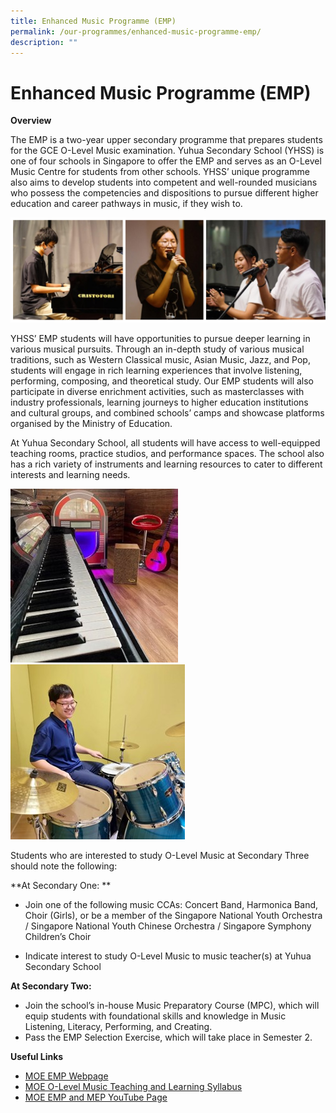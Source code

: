 ```yaml
---
title: Enhanced Music Programme (EMP)
permalink: /our-programmes/enhanced-music-programme-emp/
description: ""
---
```

# **Enhanced Music Programme (EMP)**

 
**Overview**

The EMP is a two-year upper secondary programme that prepares students for the GCE O-Level Music examination. Yuhua Secondary School (YHSS) is one of four schools in Singapore to offer the EMP and serves as an O-Level Music Centre for students from other schools. YHSS’ unique programme also aims to develop students into competent and well-rounded musicians who possess the competencies and dispositions to pursue different higher education and career pathways in music, if they wish to.

![](/images/my%20project-1.png)

YHSS’ EMP students will have opportunities to pursue deeper learning in various musical pursuits. Through an in-depth study of various musical traditions, such as Western Classical music, Asian Music, Jazz, and Pop, students will engage in rich learning experiences that involve listening, performing, composing, and theoretical study. Our EMP students will also participate in diverse enrichment activities, such as masterclasses with industry professionals, learning journeys to higher education institutions and cultural groups, and combined schools’ camps and showcase platforms organised by the Ministry of Education.

At Yuhua Secondary School, all students will have access to well-equipped teaching rooms, practice studios, and performance spaces. The school also has a rich variety of instruments and learning resources to cater to different interests and learning needs.

![](/images/aapicture4.jpg)
![](/images/aapicture5.jpg)

Students who are interested to study O-Level Music at Secondary Three should note the following:

**At Secondary One:
**
* Join one of the following music CCAs: Concert Band, Harmonica Band, Choir (Girls), or be a member of the Singapore National Youth Orchestra / Singapore National Youth Chinese Orchestra / Singapore Symphony Children’s Choir

* Indicate interest to study O-Level Music to music teacher(s) at Yuhua Secondary School

**At Secondary Two:**
* Join the school’s in-house Music Preparatory Course (MPC), which will equip students with foundational skills and knowledge in Music Listening, Literacy, Performing, and Creating. 
* Pass the EMP Selection Exercise, which will take place in Semester 2. 

**Useful Links**
* [MOE EMP Webpage](https://www.moe.gov.sg/education-in-sg/our-programmes/emp-sec)
* [MOE O-Level Music Teaching and Learning Syllabus](http://go.gov.sg/olmsyllabus)
* [MOE EMP and MEP YouTube Page](http://go.gov.sg/empmepyoutubepage)